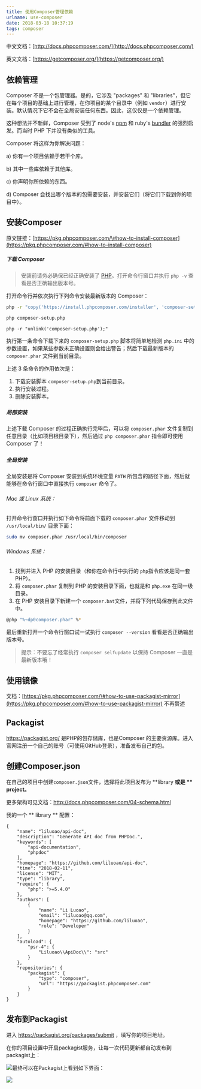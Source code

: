 ```yaml
---
title: 使用Composer管理依赖
urlname: use-composer
date: 2018-03-18 10:37:19
tags: composer
---
```

中文文档：[http://docs.phpcomposer.com/](http://docs.phpcomposer.com/)

英文文档：[https://getcomposer.org/](https://getcomposer.org/)

## 依赖管理

Composer 不是一个包管理器。是的，它涉及 "packages" 和 "libraries"，但它在每个项目的基础上进行管理，在你项目的某个目录中（例如 `vendor`）进行安装。默认情况下它不会在全局安装任何东西。因此，这仅仅是一个依赖管理。

这种想法并不新鲜，Composer 受到了 node's [npm](http://npmjs.org/) 和 ruby's [bundler](http://gembundler.com/) 的强烈启发。而当时 PHP 下并没有类似的工具。

Composer 将这样为你解决问题：

a\) 你有一个项目依赖于若干个库。

b\) 其中一些库依赖于其他库。

c\) 你声明你所依赖的东西。

d\) Composer 会找出哪个版本的包需要安装，并安装它们（将它们下载到你的项目中）。
<!-- more -->
## 安装Composer

原文链接：[https://pkg.phpcomposer.com/\#how-to-install-composer](https://pkg.phpcomposer.com/#how-to-install-composer)

##### 下载 Composer

> 安装前请务必确保已经正确安装了 [PHP](http://php.net/)。打开命令行窗口并执行 `php -v` 查看是否正确输出版本号。

打开命令行并依次执行下列命令安装最新版本的 Composer：

```bash
php -r "copy('https://install.phpcomposer.com/installer', 'composer-setup.php');"
```

```bash
php composer-setup.php
```

```
php -r "unlink('composer-setup.php');"
```

执行第一条命令下载下来的 `composer-setup.php` 脚本将简单地检测 `php.ini` 中的参数设置，如果某些参数未正确设置则会给出警告；然后下载最新版本的 `composer.phar` 文件到当前目录。

上述 3 条命令的作用依次是：

1. 下载安装脚本 `composer-setup.php`到当前目录。
2. 执行安装过程。
3. 删除安装脚本。

##### 

##### 局部安装

上述下载 Composer 的过程正确执行完毕后，可以将 `composer.phar` 文件复制到任意目录（比如项目根目录下），然后通过 `php composer.phar` 指令即可使用 Composer 了！

##### 

##### 全局安装

全局安装是将 Composer 安装到系统环境变量 `PATH` 所包含的路径下面，然后就能够在命令行窗口中直接执行 `composer` 命令了。

###### Mac 或 Linux 系统：

打开命令行窗口并执行如下命令将前面下载的 `composer.phar` 文件移动到 `/usr/local/bin/` 目录下面：

```bash
sudo mv composer.phar /usr/local/bin/composer
```

###### Windows 系统：

1. 找到并进入 PHP 的安装目录（和你在命令行中执行的 `php`指令应该是同一套 PHP）。
2. 将 `composer.phar` 复制到 PHP 的安装目录下面，也就是和 `php.exe` 在同一级目录。
3. 在 PHP 安装目录下新建一个 `composer.bat`文件，并将下列代码保存到此文件中。

```bash
@php "%~dp0composer.phar" %*
```

最后重新打开一个命令行窗口试一试执行 `composer --version` 看看是否正确输出版本号。

> 提示：不要忘了经常执行 `composer selfupdate` 以保持 Composer 一直是最新版本哦！



## 使用镜像

文档：[https://pkg.phpcomposer.com/\#how-to-use-packagist-mirror](https://pkg.phpcomposer.com/#how-to-use-packagist-mirror) 不再赘述

## Packagist

https://packagist.org/ 是PHP的包存储库，也是Composer 的主要资源库。进入官网注册一个自己的账号（可使用GitHub登录），准备发布自己的包。

## 创建Composer.json

在自己的项目中创建`composer.json`文件，选择将此项目发布为 **library **或是 ** project。**

更多架构可见文档：http://docs.phpcomposer.com/04-schema.html

我的一个 ** library ** 配置：

```
{
    "name": "liluoao/api-doc",
    "description": "Generate API doc from PHPDoc.",
    "keywords": [
        "api-documentation",
        "phpdoc"
    ],
    "homepage": "https://github.com/liluoao/api-doc",
    "time": "2018-02-11",
    "license": "MIT",
    "type": "library",
    "require": {
        "php": ">=5.4.0"
    },
    "authors": [
        {
            "name": "Li Luoao",
            "email": "liluoao@qq.com",
            "homepage": "https://github.com/liluoao",
            "role": "Developer"
        }
    ],
    "autoload": {
        "psr-4": {
            "Liluoao\\ApiDoc\\": "src"
        }
    },
    "repositories": {
        "packagist": {
            "type": "composer",
            "url": "https://packagist.phpcomposer.com"
        }
    }
}
```

## 发布到Packagist

进入 https://packagist.org/packages/submit ，填写你的项目地址。

在你的项目设置中开启packagist服务，让每一次代码更新都自动发布到packagist上：

![](/images/composer-setting.png)最终可以在Packagist上看到如下界面：

![](/images/packagist-final.png)

